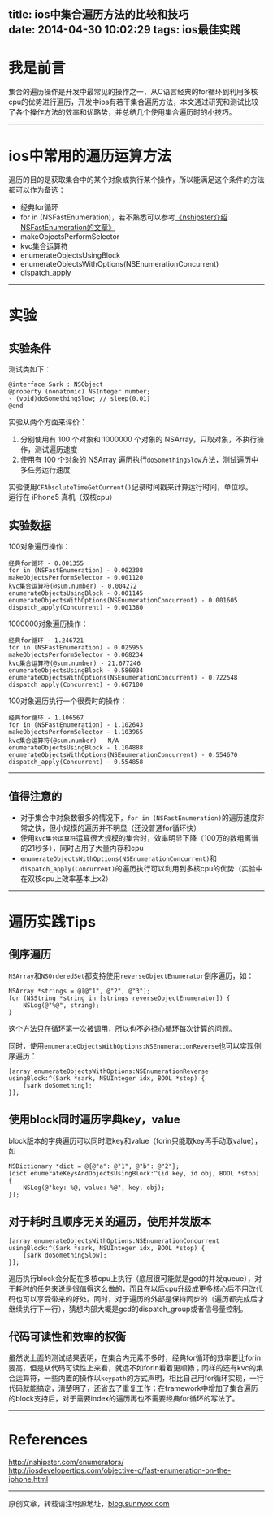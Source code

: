 title: ios中集合遍历方法的比较和技巧   
date: 2014-04-30 10:02:29
tags: ios最佳实践
---

# 我是前言

集合的遍历操作是开发中最常见的操作之一，从C语言经典的for循环到利用多核cpu的优势进行遍历，开发中ios有若干集合遍历方法，本文通过研究和测试比较了各个操作方法的效率和优略势，并总结几个使用集合遍历时的小技巧。

------

# ios中常用的遍历运算方法

遍历的目的是获取集合中的某个对象或执行某个操作，所以能满足这个条件的方法都可以作为备选：  

- 经典for循环
- for in (NSFastEnumeration)，若不熟悉可以参考[《nshipster介绍NSFastEnumeration的文章》](http://nshipster.com/enumerators/)
- makeObjectsPerformSelector
- kvc集合运算符
- enumerateObjectsUsingBlock
- enumerateObjectsWithOptions(NSEnumerationConcurrent)
- dispatch_apply

------

# 实验

## 实验条件

测试类如下：  

``` objc
@interface Sark : NSObject
@property (nonatomic) NSInteger number;
- (void)doSomethingSlow; // sleep(0.01)
@end
```

实验从两个方面来评价：  

1. 分别使用有 100 个对象和 1000000 个对象的 NSArray，只取对象，不执行操作，测试遍历速度  
2. 使用有 100 个对象的 NSArray 遍历执行`doSomethingSlow`方法，测试遍历中多任务运行速度

实验使用`CFAbsoluteTimeGetCurrent()`记录时间戳来计算运行时间，单位秒。  
运行在 iPhone5 真机（双核cpu）  

## 实验数据

100对象遍历操作：  

``` objc
经典for循环 - 0.001355
for in (NSFastEnumeration) - 0.002308
makeObjectsPerformSelector - 0.001120
kvc集合运算符(@sum.number) - 0.004272
enumerateObjectsUsingBlock - 0.001145
enumerateObjectsWithOptions(NSEnumerationConcurrent) - 0.001605
dispatch_apply(Concurrent) - 0.001380
```

1000000对象遍历操作：  

``` objc
经典for循环 - 1.246721
for in (NSFastEnumeration) - 0.025955
makeObjectsPerformSelector - 0.068234
kvc集合运算符(@sum.number) - 21.677246
enumerateObjectsUsingBlock - 0.586034
enumerateObjectsWithOptions(NSEnumerationConcurrent) - 0.722548
dispatch_apply(Concurrent) - 0.607100
```

100对象遍历执行一个很费时的操作：  

``` objc
经典for循环 - 1.106567
for in (NSFastEnumeration) - 1.102643
makeObjectsPerformSelector - 1.103965
kvc集合运算符(@sum.number) - N/A
enumerateObjectsUsingBlock - 1.104888
enumerateObjectsWithOptions(NSEnumerationConcurrent) - 0.554670
dispatch_apply(Concurrent) - 0.554858
```

-----

## 值得注意的

- 对于集合中对象数很多的情况下，`for in (NSFastEnumeration)`的遍历速度非常之快，但小规模的遍历并不明显（还没普通for循环快）
- 使用`kvc集合运算符`运算很大规模的集合时，效率明显下降（100万的数组离谱的21秒多），同时占用了大量内存和cpu
- `enumerateObjectsWithOptions(NSEnumerationConcurrent)`和`dispatch_apply(Concurrent)`的遍历执行可以利用到多核cpu的优势（实验中在双核cpu上效率基本上x2）

------


# 遍历实践Tips
## 倒序遍历
`NSArray`和`NSOrderedSet`都支持使用`reverseObjectEnumerator`倒序遍历，如：  

``` objc
NSArray *strings = @[@"1", @"2", @"3"];
for (NSString *string in [strings reverseObjectEnumerator]) {
    NSLog(@"%@", string);
}
```

这个方法只在循环第一次被调用，所以也不必担心循环每次计算的问题。  

同时，使用`enumerateObjectsWithOptions:NSEnumerationReverse`也可以实现倒序遍历：   

``` objc
[array enumerateObjectsWithOptions:NSEnumerationReverse usingBlock:^(Sark *sark, NSUInteger idx, BOOL *stop) {
    [sark doSomething];
}];
```

## 使用block同时遍历字典key，value

block版本的字典遍历可以同时取key和value（forin只能取key再手动取value），如：  

``` objc
NSDictionary *dict = @{@"a": @"1", @"b": @"2"};
[dict enumerateKeysAndObjectsUsingBlock:^(id key, id obj, BOOL *stop) {
    NSLog(@"key: %@, value: %@", key, obj);
}];
```

## 对于耗时且顺序无关的遍历，使用并发版本

``` objc
[array enumerateObjectsWithOptions:NSEnumerationConcurrent usingBlock:^(Sark *sark, NSUInteger idx, BOOL *stop) {
    [sark doSomethingSlow];
}];
```

遍历执行block会分配在多核cpu上执行（底层很可能就是gcd的并发queue），对于耗时的任务来说是很值得这么做的，而且在以后cpu升级成更多核心后不用改代码也可以享受带来的好处。同时，对于遍历的外部是保持同步的（遍历都完成后才继续执行下一行），猜想内部大概是gcd的dispatch_group或者信号量控制。

## 代码可读性和效率的权衡

虽然说上面的测试结果表明，在集合内元素不多时，经典for循环的效率要比forin要高，但是从代码可读性上来看，就远不如forin看着更顺畅；同样的还有kvc的集合运算符，一些内置的操作以`keypath`的方式声明，相比自己用for循环实现，一行代码就能搞定，清楚明了，还省去了重复工作；在framework中增加了集合遍历的block支持后，对于需要index的遍历再也不需要经典for循环的写法了。

------


# References
http://nshipster.com/enumerators/   
http://iosdevelopertips.com/objective-c/fast-enumeration-on-the-iphone.html   

-----

原创文章，转载请注明源地址，[blog.sunnyxx.com](http://blog.sunnyxx.com)
